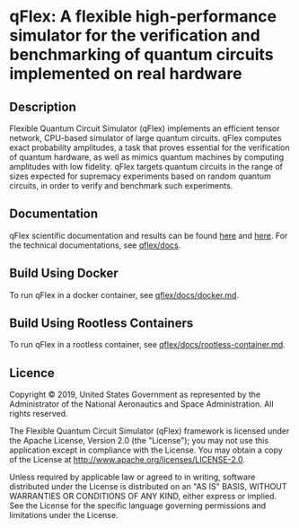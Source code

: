 # qFlex: A flexible high-performance simulator for the verification and benchmarking of quantum circuits implemented on real hardware

## Description

Flexible Quantum Circuit Simulator (qFlex) implements an efficient tensor
network, CPU-based simulator of large quantum circuits. qFlex computes exact
probability amplitudes, a task that proves essential for the verification of
quantum hardware, as well as mimics quantum machines by computing amplitudes
with low fidelity.  qFlex targets quantum circuits in the range of sizes
expected for supremacy experiments based on random quantum circuits, in order to
verify and benchmark such experiments.

## Documentation

qFlex scientific documentation and results can be found [here](tbd) and [here](tbd).
For the technical documentations, see [qflex/docs](/docs).

## Build Using Docker

To run qFlex in a docker container, see [qflex/docs/docker.md](/docs/docker.md).

## Build Using Rootless Containers

To run qFlex in a rootless container, see
[qflex/docs/rootless-container.md](/docs/rootless-container.md).

## Licence

Copyright © 2019, United States Government as represented by the Administrator
of the National Aeronautics and Space Administration. All rights reserved.

The Flexible Quantum Circuit Simulator (qFlex) framework is licensed under the
Apache License, Version 2.0 (the "License"); you may not use this application
except in compliance with the License. You may obtain a copy of the License at
http://www.apache.org/licenses/LICENSE-2.0. 

Unless required by applicable law or agreed to in writing, software distributed
under the License is distributed on an "AS IS" BASIS, WITHOUT WARRANTIES OR
CONDITIONS OF ANY KIND, either express or implied. See the License for the
specific language governing permissions and limitations under the License.

